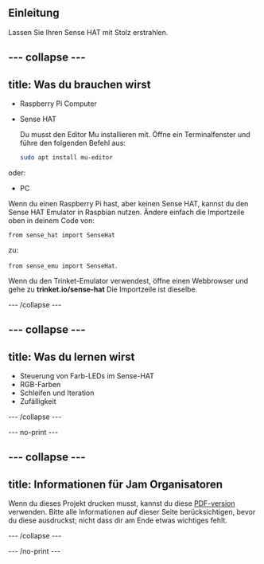 ## Einleitung

Lassen Sie Ihren Sense HAT mit Stolz erstrahlen.

--- collapse ---
---
title: Was du brauchen wirst
---

- Raspberry Pi Computer
- Sense HAT

    Du musst den Editor Mu installieren mit. Öffne ein Terminalfenster und führe den folgenden Befehl aus:

    ```bash
    sudo apt install mu-editor
    ```

oder:

- PC

Wenn du einen Raspberry Pi hast, aber keinen Sense HAT, kannst du den Sense HAT Emulator in Raspbian nutzen. Ändere einfach die Importzeile oben in deinem Code von:

`from sense_hat import SenseHat`

zu:

`from sense_emu import SenseHat`.

Wenn du den Trinket-Emulator verwendest, öffne einen Webbrowser und gehe zu **trinket.io/sense-hat** Die Importzeile ist dieselbe.

--- /collapse ---

--- collapse ---
---
title: Was du lernen wirst
---

- Steuerung von Farb-LEDs im Sense-HAT
- RGB-Farben
- Schleifen und Iteration
- Zufälligkeit

--- /collapse ---

--- no-print ---

--- collapse ---
---
title: Informationen für Jam Organisatoren
---

Wenn du dieses Projekt drucken musst, kannst du diese [PDF-version](https://github.com/raspberrypilearning/jam-worksheets/raw/master/pdf/Sense-HAT-Random-Sparkles.pdf) verwenden. Bitte alle Informationen auf dieser Seite berücksichtigen, bevor du diese ausdruckst; nicht dass dir am Ende etwas wichtiges fehlt.

--- /collapse ---

--- /no-print ---
